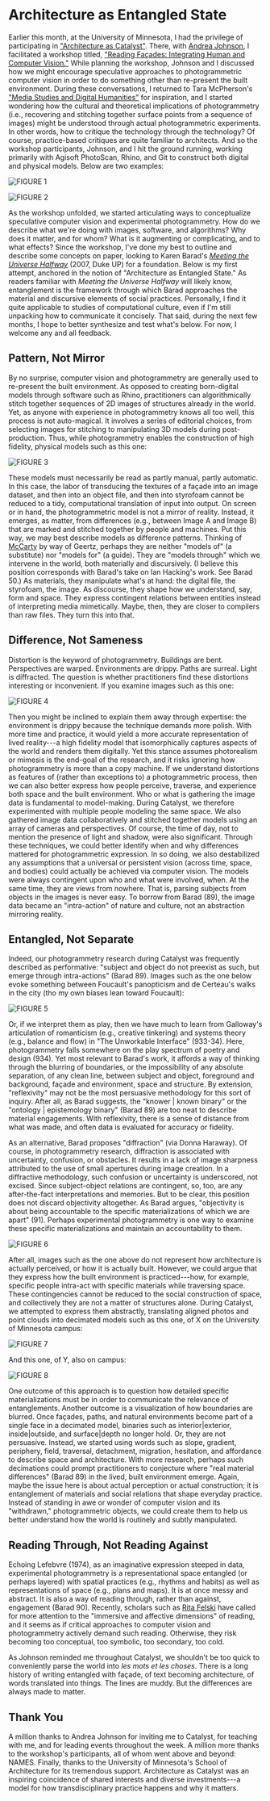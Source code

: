 # Architecture as Entangled State

Earlier this month, at the University of Minnesota, I had the privilege of participating in ["Architecture as Catalyst"](http://arch.design.umn.edu/catalyst/). There, with [Andrea Johnson](http://arch.design.umn.edu/directory/johnsona/johnsona.htm), I facilitated a workshop titled, ["Reading Façades: Integrating Human and Computer Vision."](http://arch.design.umn.edu/catalyst/facades/) While planning the workshop, Johnson and I discussed how we might encourage speculative approaches to photogrammetric computer vision in order to do something other than re-present the built environment. During these conversations, I returned to Tara McPherson's ["Media Studies and Digital Humanities"](http://muse.jhu.edu/journals/cj/summary/v048/48.2.mcpherson.html) for inspiration, and I started wondering how the cultural and theoretical implications of photogrammetry (i.e., recovering and stitching together surface points from a sequence of images) might be understood through actual photogrammetric experiments. In other words, how to critique the technology through the technology? Of course, practice-based critiques are quite familiar to architects. And so the workshop participants, Johnson, and I hit the ground running, working primarily with Agisoft PhotoScan, Rhino, and Git to construct both digital and physical models. Below are two examples: 

![FIGURE 1](figure1.png)

![FIGURE 2](figure2.png)

As the workshop unfolded, we started articulating ways to conceptualize speculative computer vision and experimental photogrammetry. How do we describe what we're doing with images, software, and algorithms? Why does it matter, and for whom? What is it augmenting or complicating, and to what effects? Since the workshop, I've done my best to outline and describe some concepts on paper, looking to Karen Barad's [*Meeting the Universe Halfway*](https://www.dukeupress.edu/Meeting-the-Universe-Halfway) (2007, Duke UP) for a foundation. Below is my first attempt, anchored in the notion of "Architecture as Entangled State." As readers familiar with *Meeting the Universe Halfway* will likely know, entanglement is the framework through which Barad approaches the material and discursive elements of social practices. Personally, I find it quite applicable to studies of computational culture, even if I'm still unpacking how to communicate it concisely. That said, during the next few months, I hope to better synthesize and test what's below. For now, I welcome any and all feedback. 

## Pattern, Not Mirror 

By no surprise, computer vision and photogrammetry are generally used to re-present the built environment. As opposed to creating born-digital models through software such as Rhino, practitioners can algorithmically stitch together sequences of 2D images of structures already in the world. Yet, as anyone with experience in photogrammetry knows all too well, this process is not auto-magical. It involves a series of editorial choices, from selecting images for stitching to manipulating 3D models during post-production. Thus, while photogrammetry enables the construction of high fidelity, physical models such as this one:

![FIGURE 3](figure3.png)

These models must necessarily be read as partly manual, partly automatic. In this case, the labor of transducing the textures of a façade into an image dataset, and then into an object file, and then into styrofoam cannot be reduced to a tidy, computational translation of input into output. On screen or in hand, the photogrammetric model is not a mirror of reality. Instead, it emerges, as matter, from differences (e.g., between Image A and Image B) that are marked and stitched together by people and machines. Put this way, we may best describe models as difference patterns. Thinking of [McCarty](http://digitalhumanities.org/companion/view?docId=blackwell/9781405148641/9781405148641.xml&chunk.id=ss1-6-2&toc.id=0&brand=9781405148641_brand) by way of Geertz, perhaps they are neither "models of" (a substitute) nor "models for" (a guide). They are "models through" which we intervene in the world, both materially and discursively. (I believe this position corresponds with Barad's take on Ian Hacking's work. See Barad 50.) As materials, they manipulate what's at hand: the digital file, the styrofoam, the image. As discourse, they shape how we understand, say, form and space. They express contingent relations between entities instead of interpreting media mimetically. Maybe, then, they are closer to compilers than raw files. They turn this into that. 

## Difference, Not Sameness  

Distortion is the keyword of photogrammetry. Buildings are bent. Perspectives are warped. Environments are drippy. Paths are surreal. Light is diffracted. The question is whether practitioners find these distortions interesting or inconvenient. If you examine images such as this one: 

![FIGURE 4](figure4.png)

Then you might be inclined to explain them away through expertise: the environment is drippy because the technique demands more polish. With more time and practice, it would yield a more accurate representation of lived reality---a high fidelity model that isomorphically captures aspects of the world and renders them digitally. Yet this stance assumes photorealism or mimesis is the end-goal of the research, and it risks ignoring how photogrammetry is more than a copy machine. If we understand distortions as features of (rather than exceptions to) a photogrammetric process, then we can also better express how people perceive, traverse, and experience both space and the built environment. Who or what is gathering the image data is fundamental to model-making. During Catalyst, we therefore experimented with multiple people modeling the same space. We also gathered image data collaboratively and stitched together models using an array of cameras and perspectives. Of course, the time of day, not to mention the presence of light and shadow, were also significant. Through these techniques, we could better identify when and why differences mattered for photogrammetric expression. In so doing, we also destabilized any assumptions that a universal or persistent vision (across time, space, and bodies) could actually be achieved via computer vision. The models were always contingent upon who and what were involved, when. At the same time, they are views from nowhere. That is, parsing subjects from objects in the images is never easy. To borrow from Barad (89), the image data became an "intra-action" of nature and culture, not an abstraction mirroring reality.   

## Entangled, Not Separate 

Indeed, our photogrammetry research during Catalyst was frequently described as performative: "subject and object do not preexist as such, but emerge through intra-actions" (Barad 89). Images such as the one below evoke something between Foucault's panopticism and de Certeau's walks in the city (tho my own biases lean toward Foucault):

![FIGURE 5](figure5.png) 

Or, if we interpret them as play, then we have much to learn from Galloway's articulation of romanticism (e.g., creative tinkering) and systems theory (e.g., balance and flow) in "The Unworkable Interface" (933-34). Here, photogrammetry falls somewhere on the play spectrum of poetry and design  (934). Yet most relevant to Barad's work, it affords a way of thinking through the blurring of boundaries, or the impossibility of any absolute separation, of any clean line, between subject and object, foreground and background, façade and environment, space and structure. By extension, "reflexivity" may not be the most persuasive methodology for this sort of inquiry. After all, as Barad suggests, the "knower | known binary" or the "ontology | epistemology binary" (Barad 89) are too neat to describe material engagements. With reflexivity, there is a sense of distance from what was made, and often data is evaluated for accuracy or fidelity. 

As an alternative, Barad proposes "diffraction" (via Donna Haraway). Of course, in photogrammetry research, diffraction is associated with uncertainty, confusion, or obstacles. It results in a lack of image sharpness attributed to the use of small apertures during image creation. In a diffractive methodology, such confusion or uncertainty is underscored, not excised. Since subject-object relations are contingent, so, too, are any after-the-fact interpretations and memories. But to be clear, this position does not discard objectivity altogether. As Barad argues, "objectivity is about being accountable to the specific materializations of which we are apart" (91). Perhaps experimental photogrammetry is one way to examine these specific materializations and maintain an accountability to them. 

![FIGURE 6](figure6.png) 

After all, images such as the one above do not represent how architecture is actually perceived, or how it is actually built. However, we could argue that they express how the built environment is practiced---how, for example, specific people intra-act with specific materials while traversing space. These contingencies cannot be reduced to the social construction of space, and collectively they are not a matter of structures alone. During Catalyst, we attempted to express them abstractly, translating aligned photos and point clouds into decimated models such as this one, of X on the University of Minnesota campus:  

![FIGURE 7](figure7.png) 

And this one, of Y, also on campus: 

![FIGURE 8](figure8.png) 

One outcome of this approach is to question how detailed specific materializations must be in order to communicate the relevance of entanglements. Another outcome is a visualization of how boundaries are blurred. Once façades, paths, and natural environments become part of a single face in a decimated model, binaries such as interior|exterior, inside|outside, and surface|depth no longer hold. Or, they are not persuasive. Instead, we started using words such as slope, gradient, periphery, field, traversal, detachment, migration, hesitation, and affordance to describe space and architecture. With more research, perhaps such decimations could prompt practitioners to conjecture where "real material differences" (Barad 89) in the lived, built environment emerge. Again, maybe the issue here is about actual perception or actual construction; it is entanglement of materials and social relations that shape everyday practice. Instead of standing in awe or wonder of computer vision and its "withdrawn," photogrammetric objects, we could create them to help us better understand how the world is routinely and subtly manipulated. 

## Reading Through, Not Reading Against 

Echoing Lefebvre (1974), as an imaginative expression steeped in data, experimental photogrammetry is a representational space entangled (or perhaps layered) with spatial practices (e.g., rhythms and habits) as well as representations of space (e.g., plans and maps). It is at once messy and abstract. It is also a way of reading through, rather than against, engagement (Barad 90). Recently, scholars such as [Rita Felski](http://journal.media-culture.org.au/index.php/mcjournal/article/viewArticle/431) have called for more attention to the "immersive and affective dimensions" of reading, and it seems as if critical approaches to computer vision and photogrammetry actively demand such reading. Otherwise, they risk becoming too conceptual, too symbolic, too secondary, too cold. 

As Johnson reminded me throughout Catalyst, we shouldn't be too quick to  conveniently parse the world into *les mots et les choses*. There is a long history of writing entangled with façade, of text becoming architecture, of words translated into things. The lines are muddy. But the differences are always made to matter.     

## Thank You

A million thanks to Andrea Johnson for inviting me to Catalyst, for teaching with me, and for leading events throughout the week. A million more thanks to the workshop's participants, all of whom went above and beyond: NAMES. Finally, thanks to the University of Minnesota's School of Architecture for its tremendous support. Architecture as Catalyst was an inspiring coincidence of shared interests and diverse investments---a model for how transdisciplinary practice happens and why it matters. 

